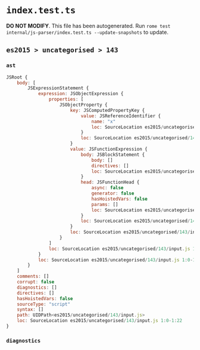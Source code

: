# `index.test.ts`

**DO NOT MODIFY**. This file has been autogenerated. Run `rome test internal/js-parser/index.test.ts --update-snapshots` to update.

## `es2015 > uncategorised > 143`

### `ast`

```javascript
JSRoot {
	body: [
		JSExpressionStatement {
			expression: JSObjectExpression {
				properties: [
					JSObjectProperty {
						key: JSComputedPropertyKey {
							value: JSReferenceIdentifier {
								name: "x"
								loc: SourceLocation es2015/uncategorised/143/input.js 1:3-1:4 (x)
							}
							loc: SourceLocation es2015/uncategorised/143/input.js 1:2-1:5
						}
						value: JSFunctionExpression {
							body: JSBlockStatement {
								body: []
								directives: []
								loc: SourceLocation es2015/uncategorised/143/input.js 1:18-1:20
							}
							head: JSFunctionHead {
								async: false
								generator: false
								hasHoistedVars: false
								params: []
								loc: SourceLocation es2015/uncategorised/143/input.js 1:15-1:17
							}
							loc: SourceLocation es2015/uncategorised/143/input.js 1:7-1:20
						}
						loc: SourceLocation es2015/uncategorised/143/input.js 1:2-1:20
					}
				]
				loc: SourceLocation es2015/uncategorised/143/input.js 1:1-1:21
			}
			loc: SourceLocation es2015/uncategorised/143/input.js 1:0-1:22
		}
	]
	comments: []
	corrupt: false
	diagnostics: []
	directives: []
	hasHoistedVars: false
	sourceType: "script"
	syntax: []
	path: UIDPath<es2015/uncategorised/143/input.js>
	loc: SourceLocation es2015/uncategorised/143/input.js 1:0-1:22
}
```

### `diagnostics`

```

```
